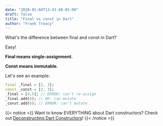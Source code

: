 ```yaml
---
date: "2020-01-04T13:43:48-05:00"
draft: false
title: "Final vs const in Dart"
author: "Frank Treacy"
---
```


What's the difference between final and const in Dart?

Easy!

**Final means single-assignment.**

**Const means immutable.**

Let's see an example:

```dart
final _final = [2, 3];
const _const = [2, 3];
_final = [4,5]; // ERROR: can't re-assign
_final.add(6); // OK: can mutate
_const.add(6); // ERROR: can't mutate
```

{{< notice >}}
Want to know EVERYTHING about Dart constructors? Check out [Deconstructing Dart Constructors](/articles/deconstructing-dart-constructors)!
{{< /notice >}}
